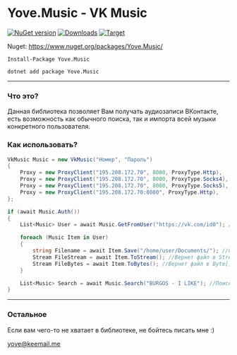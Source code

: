 # Yove.Music - VK Music

[![NuGet version](https://badge.fury.io/nu/Yove.Music.svg)](https://badge.fury.io/nu/Yove.Music)
[![Downloads](https://img.shields.io/nuget/dt/Yove.Music.svg)](https://www.nuget.org/packages/Yove.Music)
[![Target](https://img.shields.io/badge/.NET%20Standard-2.0-green.svg)](https://docs.microsoft.com/ru-ru/dotnet/standard/net-standard)

Nuget: https://www.nuget.org/packages/Yove.Music/

```
Install-Package Yove.Music
```

```
dotnet add package Yove.Music
```
___

### Что это?

Данная библиотека позволяет Вам получать аудиозаписи ВКонтакте, есть возможность как обычного поиска, так и импорта всей музыки конкретного пользователя.

### Как использовать?

```csharp
VkMusic Music = new VkMusic("Номер", "Пароль")
{
    Proxy = new ProxyClient("195.208.172.70", 8080, ProxyType.Http),
    Proxy = new ProxyClient("195.208.172.70", 8080, ProxyType.Socks4),
    Proxy = new ProxyClient("195.208.172.70", 8080, ProxyType.Socks5),
    Proxy = new ProxyClient("195.208.172.70:8080", ProxyType.Http),
};

if (await Music.Auth())
{
    List<Music> User = await Music.GetFromUser("https://vk.com/id0"); //Вернет всю музыку пользователя.

    foreach (Music Item in User)
    {
        string Filename = await Item.Save("/home/user/Documents/"); //Скачает и сохранит музыку в папку.
        Stream FileStream = await Item.ToStream(); //Вернет файл в Stream
        Stream FileBytes = await Item.ToBytes(); //Вернет файл в Byte[]
    }

    List<Music> Search = await Music.Search("BURGOS - I LIKE"); //Поиск музыки по названию.
}
```

___

### Остальное

Если вам чего-то не хватает в библиотеке, не бойтесь писать мне :)

<yove@keemail.me>